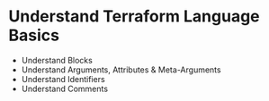 # Understand Terraform Language Basics


- Understand Blocks
- Understand Arguments, Attributes & Meta-Arguments
- Understand Identifiers
- Understand Comments